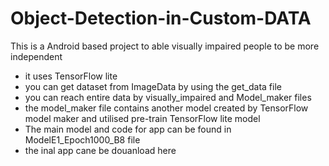 # Object-Detection-in-Custom-DATA
This is a Android based project to able visually impaired people to be more independent 
- it uses TensorFlow lite 
- you can get dataset from ImageData by using the get_data file
- you can reach entire data by visually_impaired and Model_maker files
- the model_maker file contains another model created by TensorFlow model maker and utilised pre-train TensorFlow lite model 
- The main model and code for app can be found in ModelE1_Epoch1000_B8 file
- the inal app cane be douanload here
